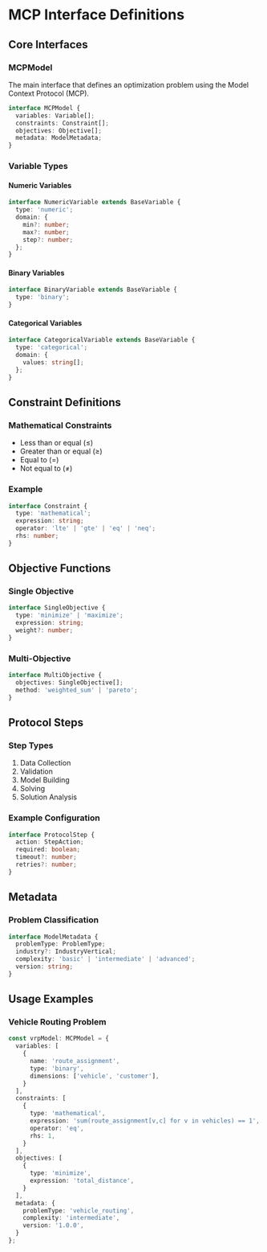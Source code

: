 # MCP Interface Definitions

## Core Interfaces

### MCPModel
The main interface that defines an optimization problem using the Model Context Protocol (MCP).

```typescript
interface MCPModel {
  variables: Variable[];
  constraints: Constraint[];
  objectives: Objective[];
  metadata: ModelMetadata;
}
```

### Variable Types

#### Numeric Variables
```typescript
interface NumericVariable extends BaseVariable {
  type: 'numeric';
  domain: {
    min?: number;
    max?: number;
    step?: number;
  };
}
```

#### Binary Variables
```typescript
interface BinaryVariable extends BaseVariable {
  type: 'binary';
}
```

#### Categorical Variables
```typescript
interface CategoricalVariable extends BaseVariable {
  type: 'categorical';
  domain: {
    values: string[];
  };
}
```

## Constraint Definitions

### Mathematical Constraints
- Less than or equal (≤)
- Greater than or equal (≥)
- Equal to (=)
- Not equal to (≠)

### Example
```typescript
interface Constraint {
  type: 'mathematical';
  expression: string;
  operator: 'lte' | 'gte' | 'eq' | 'neq';
  rhs: number;
}
```

## Objective Functions

### Single Objective
```typescript
interface SingleObjective {
  type: 'minimize' | 'maximize';
  expression: string;
  weight?: number;
}
```

### Multi-Objective
```typescript
interface MultiObjective {
  objectives: SingleObjective[];
  method: 'weighted_sum' | 'pareto';
}
```

## Protocol Steps

### Step Types
1. Data Collection
2. Validation
3. Model Building
4. Solving
5. Solution Analysis

### Example Configuration
```typescript
interface ProtocolStep {
  action: StepAction;
  required: boolean;
  timeout?: number;
  retries?: number;
}
```

## Metadata

### Problem Classification
```typescript
interface ModelMetadata {
  problemType: ProblemType;
  industry?: IndustryVertical;
  complexity: 'basic' | 'intermediate' | 'advanced';
  version: string;
}
```

## Usage Examples

### Vehicle Routing Problem
```typescript
const vrpModel: MCPModel = {
  variables: [
    {
      name: 'route_assignment',
      type: 'binary',
      dimensions: ['vehicle', 'customer'],
    }
  ],
  constraints: [
    {
      type: 'mathematical',
      expression: 'sum(route_assignment[v,c] for v in vehicles) == 1',
      operator: 'eq',
      rhs: 1,
    }
  ],
  objectives: [
    {
      type: 'minimize',
      expression: 'total_distance',
    }
  ],
  metadata: {
    problemType: 'vehicle_routing',
    complexity: 'intermediate',
    version: '1.0.0',
  }
};
``` 